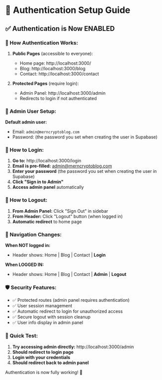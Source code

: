 # 🔐 Authentication Setup Guide

## ✅ Authentication is Now ENABLED

### 🎯 How Authentication Works:

1. **Public Pages** (accessible to everyone):
   - Home page: http://localhost:3000/
   - Blog: http://localhost:3000/blog
   - Contact: http://localhost:3000/contact

2. **Protected Pages** (require login):
   - Admin Panel: http://localhost:3000/admin
   - Redirects to login if not authenticated

### 📧 Admin User Setup:

**Default admin user:**
- Email: `admin@merncryptoblog.com`
- Password: (the password you set when creating the user in Supabase)

### 🔑 How to Login:

1. **Go to:** http://localhost:3000/login
2. **Email is pre-filled:** admin@merncryptoblog.com
3. **Enter your password** (the password you set when creating the user in Supabase)
4. **Click "Sign in to Admin"**
5. **Access admin panel** automatically

### 🚪 How to Logout:

1. **From Admin Panel:** Click "Sign Out" in sidebar
2. **From Header:** Click "Logout" button (when logged in)
3. **Automatic redirect** to home page

### 🔄 Navigation Changes:

**When NOT logged in:**
- Header shows: Home | Blog | Contact | **Login**

**When LOGGED IN:**
- Header shows: Home | Blog | Contact | **Admin** | **Logout**

### 🛡️ Security Features:

- ✅ Protected routes (admin panel requires authentication)
- ✅ User session management
- ✅ Automatic redirect to login for unauthorized access
- ✅ Secure logout with session cleanup
- ✅ User info display in admin panel

### 🎯 Quick Test:

1. **Try accessing admin directly:** http://localhost:3000/admin
2. **Should redirect to login page**
3. **Login with your credentials**
4. **Should redirect back to admin panel**

Authentication is now fully working! 🎉